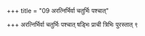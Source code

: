 +++
title = "09 अरत्निर्भिर्वा चतुर्भिः पश्चात्"

+++
अरत्निर्भिर्वा चतुर्भिः पश्चात् षड्भिः प्राची त्रिभिः पुरस्तात् ९